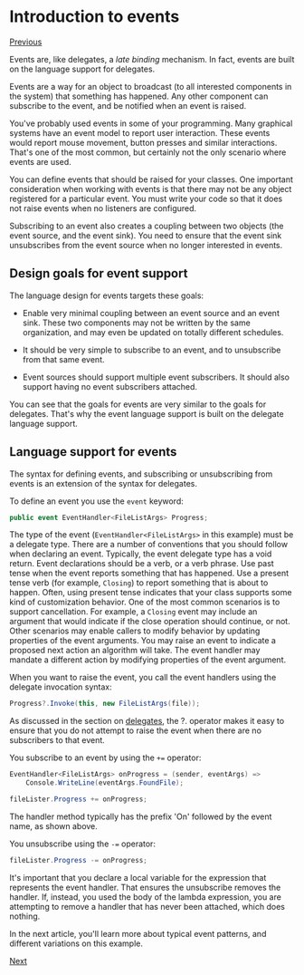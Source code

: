 
# Introduction to events

[Previous](delegates-patterns.md)

Events are, like delegates, a *late binding* mechanism. In fact,
events are built on the language support for delegates.

Events are a way for an object to broadcast (to all interested
components in the system) that something has happened. Any other
component can subscribe to the event, and be notified when an event
is raised.

You've probably used events in some of your programming. Many graphical
systems have an event model to report user interaction. These events would
report mouse movement, button presses and similar interactions. That's one
of the most common, but certainly not the only scenario where events are
used.

You can define events that should be raised for your classes. One important
consideration when working with events is that there may not be any
object registered for a particular event. You must write your code so that
it does not raise events when no listeners are configured.

Subscribing to an event also creates a coupling between two objects (the event
source, and the event sink). You need to ensure that the event sink unsubscribes
from the event source when no longer interested in events.

## Design goals for event support

The language design for events targets these goals:

- Enable very minimal coupling between an event source and an event sink. These two components may not be written by the same organization, and may even be updated on totally different schedules.

- It should be very simple to subscribe to an event, and to unsubscribe from that same event.

- Event sources should support multiple event subscribers. It should also support having no event subscribers attached.

You can see that the goals for events are very similar to the goals for delegates.
That's why the event language support is built on the delegate language support.

## Language support for events

The syntax for defining events, and subscribing or unsubscribing from events is
an extension of the syntax for delegates.

To define an event you use the `event` keyword:

```csharp
public event EventHandler<FileListArgs> Progress;
```

The type of the event (`EventHandler<FileListArgs>` in this example) must be a
delegate type. There are a number of conventions that you should follow
when declaring an event. Typically, the event delegate type has a void return.
Event declarations should be a verb, or a verb phrase.
Use past tense when
the event reports something that has happened. Use a present tense verb (for
example, `Closing`) to report something that is about to happen. Often, using
present tense indicates that your class supports some kind of customization
behavior. One of the most common scenarios is to support cancellation. For example,
a `Closing` event may include an argument that would indicate if the close
operation should continue, or not.  Other scenarios may enable callers to modify
behavior by updating properties of the event arguments. You may raise an
event to indicate a proposed next action an algorithm will take. The event
handler may mandate a different action by modifying  properties of the event
argument.

When you want to raise the event, you call the event handlers using the delegate invocation
syntax:

```csharp
Progress?.Invoke(this, new FileListArgs(file));
```

As discussed in the section on [delegates](delegates-patterns.md), the ?.
operator makes it easy to ensure that you do not attempt to raise the event
when there are no subscribers to that event.

You subscribe to an event by using the `+=` operator:

```csharp
EventHandler<FileListArgs> onProgress = (sender, eventArgs) =>
    Console.WriteLine(eventArgs.FoundFile);

fileLister.Progress += onProgress;
```

The handler method typically has the prefix 'On' followed
by the event name, as shown above.

You unsubscribe using the `-=` operator:

```csharp
fileLister.Progress -= onProgress;
```

It's important that you declare a local variable for the expression that
represents the event handler. That ensures the unsubscribe removes the handler.
If, instead, you used the body of the lambda expression, you are attempting
to remove a handler that has never been attached, which does nothing.

In the next article, you'll learn more about typical event patterns, and
different variations on this example.

[Next](event-pattern.md)
